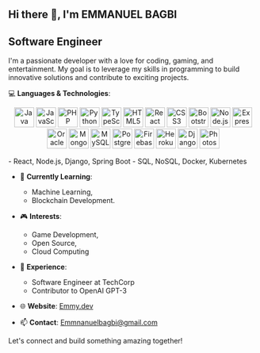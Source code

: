 ## Hi there 👋, I'm EMMANUEL BAGBI

## Software Engineer

I'm a passionate developer with a love for coding, gaming, and entertainment. My goal is to leverage my 
skills in programming to build innovative solutions and contribute to exciting projects.

💻 **Languages & Technologies**:
   <p align="center">
  <img src="https://icons.iconarchive.com/icons/tatice/cristal-intense/256/Java-icon.png" alt="Java" width="40" height="40"/>
  <img src="https://miro.medium.com/v2/resize:fit:640/format:webp/1*c6fLJWhUeBDP3rXus0ipPg.jpeg" alt="JavaScript" width="40"height="40"/>
  <img src="https://icons.iconarchive.com/icons/graphics-vibe/developer/256/php-icon.png" alt="PHP" width="40" height="40"/>
  <img src="https://icons.iconarchive.com/icons/papirus-team/papirus-apps/256/python-icon.png" alt="Python" width="40" height="40"/>
  <img src="https://upload.wikimedia.org/wikipedia/commons/thumb/4/4c/Typescript_logo_2020.svg/768px-Typescript_logo_2020.svg.png" alt="TypeScript" width="40" height="40"/>
  <img src="https://icons.iconarchive.com/icons/martz90/hex/256/html-5-icon.png" alt="HTML5" width="40" height="40"/>
  <img src="https://cdn4.iconfinder.com/data/icons/logos-3/600/React.js_logo-1024.png" alt="React" width="40" height="40"/>
  <img src="https://icons.iconarchive.com/icons/martz90/hex/256/css-3-icon.png" alt="CSS3" width="40" height="40"/>
  <img src="https://github.com/user-attachments/assets/b73c133b-9d64-460e-9b7c-15c852550620
L_TO_BOOTSTRAP_ICON" alt="Bootstrap" width="40" height="40"/>
  <img src="https://cdn.iconscout.com/icon/premium/png-512-thumb/bootstrap-9305875-7694074.png?f=webp&w=512" alt="Node.js" width="40" height="40"/>
  <img src="URL_TO_EXPRESS_ICON" alt="Express" width="40" height="40"/>
  <img src="URL_TO_ORACLE_ICON" alt="Oracle" width="40" height="40"/>
  <img src="URL_TO_MONGODB_ICON" alt="MongoDB" width="40" height="40"/>
  <img src="URL_TO_MYSQL_ICON" alt="MySQL" width="40" height="40"/>
  <img src="URL_TO_POSTGRESQL_ICON" alt="PostgreSQL" width="40" height="40"/>
  <img src="URL_TO_FIREBASE_ICON" alt="Firebase" width="40" height="40"/>
  <img src="URL_TO_HEROKU_ICON" alt="Heroku" width="40" height="40"/>
  <img src="URL_TO_DJANGO_ICON" alt="Django" width="40" height="40"/>
  <img src="URL_TO_PS_ICON" alt="Photoshop" width="40" height="40"/>
</p>
  - React, Node.js, Django, Spring Boot
  - SQL, NoSQL, Docker, Kubernetes
    
- 🌱 **Currently Learning**:
  - Machine Learning,
  - Blockchain Development.

- 🎮 **Interests**:
    - Game Development,
    - Open Source,
    - Cloud Computing
  
- 💼 **Experience**: 
  - Software Engineer at TechCorp
  - Contributor to OpenAI GPT-3
    
- 🌐 **Website**: [Emmy.dev](www.linkedin.com/in/emmanuel-bagbi-650233306)
- 📫 **Contact**: [Emmnanuelbagbi@gmail.com](mailto:Emmanuelbagbi4@gmail.com)

Let's connect and build something amazing together!
